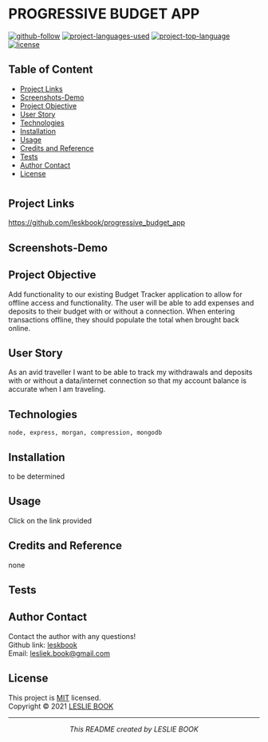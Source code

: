  
  # PROGRESSIVE BUDGET APP
  [![github-follow](https://img.shields.io/github/followers/leskbook?label=Follow&logoColor=purple&style=social)](https://github.com/leskbook)
  [![project-languages-used](https://img.shields.io/github/languages/count/leskbook/progressive_budget_app?color=important)](https://github.com/leskbook/progressive_budget_app)
  [![project-top-language](https://img.shields.io/github/languages/top/leskbook/progressive_budget_app?color=blueviolet)](https://github.com/leskbook/progressive_budget_app)
  [![license](https://img.shields.io/badge/License-MIT-brightgreen.svg)](https://choosealicense.com/licenses/mit/)
  ## Table of Content
  * [ Project Links ](#Project-Links)
  * [ Screenshots-Demo ](#Screenshots)
  * [ Project Objective ](#Project-Objective)
  * [ User Story ](#User-Story)
  * [ Technologies ](#Technologies)
  * [ Installation ](#Installation)
  * [ Usage ](#Usage)
  * [ Credits and Reference ](#Credits-and-Reference)
  * [ Tests ](#Tests)
  * [ Author Contact ](#Author-Contact)
  * [ License ](#License)
  #
  ##  Project Links
  https://github.com/leskbook/progressive_budget_app<br>
  
  ## Screenshots-Demo
  
  
  ## Project Objective
  Add functionality to our existing Budget Tracker application to allow for offline access and functionality. The user will be able to add expenses and deposits to their budget with or without a connection. When entering transactions offline, they should populate the total when brought back online.
  
  ## User Story
  As an avid traveller I want to be able to track my withdrawals and deposits with or without a data/internet connection so that my account balance is accurate when I am traveling.
  ## Technologies 
  ```
  node, express, morgan, compression, mongodb
  ```
  
  ## Installation
  to be determined
  ## Usage 
  Click on the link provided
  
  ## Credits and Reference
  none
  ## Tests
  
  ## Author Contact
  Contact the author with any questions!<br>
  Github link: [leskbook](https://github.com/leskbook)<br>
  Email: lesliek.book@gmail.com
  ## License
  This project is [MIT](https://choosealicense.com/licenses/mit/) licensed.<br />
  Copyright © 2021 [LESLIE BOOK](https://github.com/leskbook)
  
  <hr>
  <p align='center'><i>
  This README created by LESLIE BOOK
  </i></p>
  